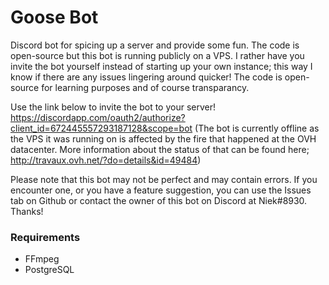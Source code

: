 # Goose Bot #
Discord bot for spicing up a server and provide some fun. The code is open-source but this bot is running publicly on a VPS. I rather have you invite the bot yourself instead of starting up your own instance; this way I know if there are any issues lingering around quicker! The code is open-source for learning purposes and of course transparancy.

Use the link below to invite the bot to your server!
https://discordapp.com/oauth2/authorize?client_id=672445557293187128&scope=bot
(The bot is currently offline as the VPS it was running on is affected by the fire that happened at the OVH datacenter. More information about the status of that can be found here; http://travaux.ovh.net/?do=details&id=49484)

Please note that this bot may not be perfect and may contain errors. If you encounter one, or you have a feature suggestion, you can use the Issues tab on Github or contact the owner of this bot on Discord at Niek#8930. Thanks!

### Requirements ###
* FFmpeg 
* PostgreSQL

